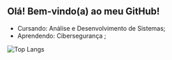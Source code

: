 ## Olá! Bem-vindo(a) ao meu GitHub!

-  Cursando: Análise e Desenvolvimento de Sistemas;
-  Aprendendo: Cibersegurança ;

![Top Langs](https://github-readme-stats.vercel.app/api/top-langs/?username=LfeBorges&hide_progress=true)
